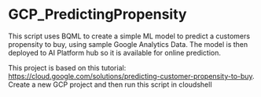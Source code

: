 # GCP_PredictingPropensity

This script uses BQML to create a simple ML model to predict a customers propensity to buy, using sample Google Analytics Data. The model is then deployed to AI Platform hub so it is available for online prediction.

This project is based on this tutorial: https://cloud.google.com/solutions/predicting-customer-propensity-to-buy. Create a new GCP project and then run this script in cloudshell
